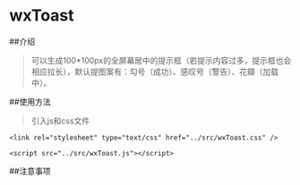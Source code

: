 # wxToast
##介绍
>可以生成100\*100px的全屏幕居中的提示框（若提示内容过多，提示框也会相应拉长），默认提图案有：勾号（成功）、感叹号（警告）、花瓣（加载中）。
 
##使用方法
>引入js和css文件
```
<link rel="stylesheet" type="text/css" href="../src/wxToast.css" />
 
<script src="../src/wxToast.js"></script>
```
##注意事项
 
 
>